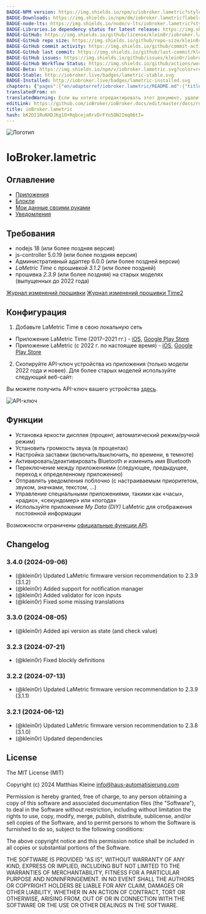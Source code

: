 ```yaml
---
BADGE-NPM version: https://img.shields.io/npm/v/iobroker.lametric?style=flat-square
BADGE-Downloads: https://img.shields.io/npm/dm/iobroker.lametric?label=npm%20downloads&style=flat-square
BADGE-node-lts: https://img.shields.io/node/v-lts/iobroker.lametric?style=flat-square
BADGE-Libraries.io dependency status for latest release: https://img.shields.io/librariesio/release/npm/iobroker.lametric?label=npm%20dependencies&style=flat-square
BADGE-GitHub: https://img.shields.io/github/license/klein0r/iobroker.lametric?style=flat-square
BADGE-GitHub repo size: https://img.shields.io/github/repo-size/klein0r/iobroker.lametric?logo=github&style=flat-square
BADGE-GitHub commit activity: https://img.shields.io/github/commit-activity/m/klein0r/iobroker.lametric?logo=github&style=flat-square
BADGE-GitHub last commit: https://img.shields.io/github/last-commit/klein0r/iobroker.lametric?logo=github&style=flat-square
BADGE-GitHub issues: https://img.shields.io/github/issues/klein0r/iobroker.lametric?logo=github&style=flat-square
BADGE-GitHub Workflow Status: https://img.shields.io/github/actions/workflow/status/klein0r/iobroker.lametric/test-and-release.yml?branch=master&logo=github&style=flat-square
BADGE-Beta: https://img.shields.io/npm/v/iobroker.lametric.svg?color=red&label=beta
BADGE-Stable: http://iobroker.live/badges/lametric-stable.svg
BADGE-Installed: http://iobroker.live/badges/lametric-installed.svg
chapters: {"pages":{"en/adapterref/iobroker.lametric/README.md":{"title":{"en":"ioBroker.lametric"},"content":"en/adapterref/iobroker.lametric/README.md"},"en/adapterref/iobroker.lametric/apps.md":{"title":{"en":"ioBroker.lametric"},"content":"en/adapterref/iobroker.lametric/apps.md"},"en/adapterref/iobroker.lametric/my-data-diy.md":{"title":{"en":"ioBroker.lametric"},"content":"en/adapterref/iobroker.lametric/my-data-diy.md"},"en/adapterref/iobroker.lametric/notifications.md":{"title":{"en":"ioBroker.lametric"},"content":"en/adapterref/iobroker.lametric/notifications.md"},"en/adapterref/iobroker.lametric/blockly.md":{"title":{"en":"ioBroker.lametric"},"content":"en/adapterref/iobroker.lametric/blockly.md"}}}
translatedFrom: en
translatedWarning: Если вы хотите отредактировать этот документ, удалите поле «translationFrom», в противном случае этот документ будет снова автоматически переведен
editLink: https://github.com/ioBroker/ioBroker.docs/edit/master/docs/ru/adapterref/iobroker.lametric/README.md
title: ioBroker.lametric
hash: bK2DI1RuNXDJKg1O+RqbcejaRrvDrFYn5QN2Imq86tI=
---
```

![Логотип](../../../en/admin/lametric.png)

# IoBroker.lametric
## Оглавление
- [Приложения](apps.md)
- [Блокли](blockly.md)
- [Мои данные своими руками](my-data-diy.md)
- [Уведомления](notifications.md)

## Требования
- nodejs 18 (или более поздняя версия)
- js-controller 5.0.19 (или более поздняя версия)
- Административный адаптер 6.0.0 (или более поздней версии)
- _LaMetric Time_ с прошивкой _3.1.2_ (или более поздней)
- прошивка _2.3.9_ (или более поздняя) на старых моделях (выпущенных до 2022 года)

[Журнал изменений прошивки](https://firmware.lametric.com) [Журнал изменений прошивки Time2](https://firmware.lametric.com/?product=time2)

## Конфигурация
1. Добавьте LaMetric Time в свою локальную сеть
- Приложение LaMetric Time (2017–2021 гг.) - [iOS](https://apps.apple.com/de/app/lametric-time/id987445829), [Google Play Store](https://play.google.com/store/apps/details?id=com.smartatoms.lametric)
- Приложение LaMetric (с 2022 г. по настоящее время) - [iOS](https://apps.apple.com/de/app/lametric/id1502981694), [Google Play Store](https://play.google.com/store/apps/details?id=com.lametric.platform)
2. Скопируйте API-ключ устройства из приложения (только модели 2022 года и новее). Для более старых моделей используйте следующий веб-сайт:

Вы можете получить API-ключ вашего устройства [здесь](https://developer.lametric.com/user/devices).

![API-ключ](../../../en/adapterref/iobroker.lametric/img/api-key.png)

## Функции
- Установка яркости дисплея (процент, автоматический режим/ручной режим)
- Установить громкость звука (в процентах)
- Настройка заставки (включить/выключить, по времени, в темноте)
- Активировать/деактивировать Bluetooth и изменить имя Bluetooth
- Переключение между приложениями (следующее, предыдущее, переход к определенному приложению)
- Отправлять уведомления поблочно (с настраиваемым приоритетом, звуком, значками, текстом, ...)
- Управление специальными приложениями, такими как «часы», «радио», «секундомер» или «погода»
- Используйте приложение _My Data (DIY)_ LaMetric для отображения постоянной информации

Возможности ограничены [официальные функции API](https://lametric-documentation.readthedocs.io/en/latest/reference-docs/lametric-time-reference.html).

## Changelog

<!--
  Placeholder for the next version (at the beginning of the line):
  ### **WORK IN PROGRESS**
-->
### 3.4.0 (2024-09-06)

* (@klein0r) Updated LaMetric firmware version recommendation to 2.3.9 (3.1.2)
* (@klein0r) Added support for notification manager
* (@klein0r) Added validator for icon inputs
* (@klein0r) Fixed some missing translations

### 3.3.0 (2024-08-05)

* (@klein0r) Added api version as state (and check value)

### 3.2.3 (2024-07-21)

* (@klein0r) Fixed blockly definitions

### 3.2.2 (2024-07-13)

* (@klein0r) Updated LaMetric firmware version recommendation to 2.3.9 (3.1.1)

### 3.2.1 (2024-06-12)

* (@klein0r) Updated LaMetric firmware version recommendation to 2.3.8 (3.1.0)
* (@klein0r) Updated dependencies

## License

The MIT License (MIT)

Copyright (c) 2024 Matthias Kleine <info@haus-automatisierung.com>

Permission is hereby granted, free of charge, to any person obtaining a copy
of this software and associated documentation files (the "Software"), to deal
in the Software without restriction, including without limitation the rights
to use, copy, modify, merge, publish, distribute, sublicense, and/or sell
copies of the Software, and to permit persons to whom the Software is
furnished to do so, subject to the following conditions:

The above copyright notice and this permission notice shall be included in
all copies or substantial portions of the Software.

THE SOFTWARE IS PROVIDED "AS IS", WITHOUT WARRANTY OF ANY KIND, EXPRESS OR
IMPLIED, INCLUDING BUT NOT LIMITED TO THE WARRANTIES OF MERCHANTABILITY,
FITNESS FOR A PARTICULAR PURPOSE AND NONINFRINGEMENT. IN NO EVENT SHALL THE
AUTHORS OR COPYRIGHT HOLDERS BE LIABLE FOR ANY CLAIM, DAMAGES OR OTHER
LIABILITY, WHETHER IN AN ACTION OF CONTRACT, TORT OR OTHERWISE, ARISING FROM,
OUT OF OR IN CONNECTION WITH THE SOFTWARE OR THE USE OR OTHER DEALINGS IN
THE SOFTWARE.